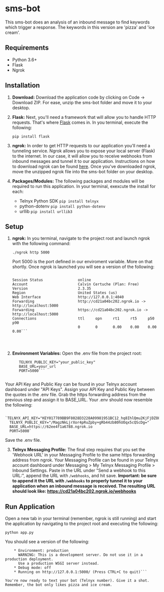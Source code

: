 # sms-bot

This sms-bot does an analysis of an inbound message to find keywords which trigger a response. The keywords in this version are 'pizza' and 'ice cream'.  

## Requirements

- Python 3.6+
- Flask 
- Ngrok

## Installation

1. **Download:** Download the application code by clicking on Code -> Download ZIP. For ease, unzip the sms-bot folder and move it to your desktop. 

2. **Flask:** Next, you'll need a framework that will allow you to handle HTTP requests. That's where [Flask](https://pypi.org/project/Flask/) comes in. In you terminal, execute the following:

   ```pip install flask```

3. **ngrok:** In order to get HTTP requests to our application you'll need a tunneling service. Ngrok allows you to expose your local server (Flask) to the internet. In our case, it will allow you to receive webhooks from inbound messages and tunnel it to our application. Instructions on how to download ngrok can be found [here](https://ngrok.com/download). Once you've downloaded ngrok, move the unzipped ngrok file into the sms-bot folder on your desktop. 

4. **Packages/Modules:** The following packages and modules will be required to run this application. In your terminal, exexcute the install for each:
   
   - Telnyx Python SDK
   ``` pip install telnyx ```
   - python-dotenv
   ``` pip install python-dotenv ```
   - urllib
   ``` pip install urllib3 ```

## Setup

1. **ngrok:** In you terminal, navigate to the project root and launch ngrok with the following command:

   ``` ./ngrok http 5000 ```

   Port 5000 is the port defined in our enviroment variable. More on that shortly. Once ngrok is launched you will see a version of the following:
   
      ```ngrok by @inconshreveable

      Session Status                online
      Account                       Calvin Certuche (Plan: Free)
      Version                       2.3.35
      Region                        United States (us)
      Web Interface                 http://127.0.0.1:4040
      Forwarding                    http://cd21a04bc202.ngrok.io -> http://localhost:5000
      Forwarding                    https://cd21a04bc202.ngrok.io -> http://localhost:5000                                                                                                                        
      Connections                   ttl     opn     rt1     rt5     p50     p90                                                                                                                                   
                                    0       0       0.00    0.00    0.00    0.00```  




2. **Environment Variables:** Open the .env file from the project root:

    ```TELNYX_API_KEY="your_api_key"
       TELNYX_PUBLIC_KEY="your_public_key"
       BASE_URL=your_url
       PORT=5000```    
       
Your API Key and Public Key can be found in your Telnyx account dashboard under "API Keys". Assign your API Key and Public Key between the quotes in the .env file. Grab the https forwarding address from the previous step and assign it to BASE_URL. Your .env should now resemble the following:

     `TELNYX_API_KEY="KEY017789BB9F8028D3228A09981951BC12_hq8IhlQmu2KjFjDZO8pQwL"
      TELNYX_PUBLIC_KEY="/MagzNkLjrXor4pRuZpby+gRb44zb80hUOqx5cQScDg="
      BASE_URL=https://62ee4f1a6788.ngrok.io
      PORT=5000` 

Save the .env file. 

3. **Telnyx Messaging Profile:** The final step requires that you set the 'Webhook URL' in your Messaging Profile to the same https forwarding address from ngrok. Your Messaging Profile can be found in your Telnyx account dashboard under Messaging > My Telnyx Messaging Profile > Inbound Settings. Paste in the URL under "Send a webhook to this URL:", append the URL with `/webhooks`, and hit save. **Important: be sure to append it the URL with `/webhooks` to properly tunnel it to your application when an inbound message is received. The resulting URL should look like: https://cd21a04bc202.ngrok.io/webhooks**

## Run Application 

Open a new tab in your terminal (remember, ngrok is still running) and start the application by navigating to the project root and executing the following:

``` python app.py ```

You should see a version of the following:

   ``` * Serving Flask app "app" (lazy loading)
       * Environment: production
         WARNING: This is a development server. Do not use it in a production deployment.
         Use a production WSGI server instead.
       * Debug mode: off
       * Running on http://127.0.0.1:5000/ (Press CTRL+C to quit)```

You're now ready to text your bot (Telnyx number). Give it a shot. Remember, the bot only likes pizza and ice cream. 
